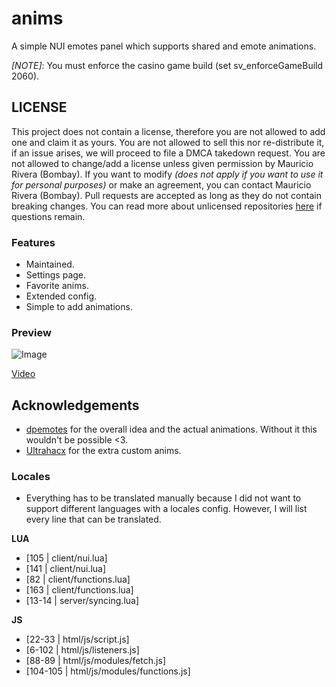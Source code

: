 # anims
A simple NUI emotes panel which supports shared and emote animations.

*[NOTE]*: You must enforce the casino game build (set sv_enforceGameBuild 2060).

## LICENSE
This project does not contain a license, therefore you are not allowed to add one and claim it as yours. You are not allowed to sell this nor re-distribute it, if an issue arises, we will proceed to file a DMCA takedown request. You are not allowed to change/add a license unless given permission by Mauricio Rivera (Bombay). If you want to modify _(does not apply if you want to use it for personal purposes)_ or make an agreement, you can contact Mauricio Rivera (Bombay). Pull requests are accepted as long as they do not contain breaking changes. You can read more about unlicensed repositories [here](https://opensource.stackexchange.com/questions/1720/what-can-i-assume-if-a-publicly-published-project-has-no-license) if questions remain.

### Features
- Maintained.
- Settings page.
- Favorite anims.
- Extended config.
- Simple to add animations.

### Preview
![Image](https://i.imgur.com/rZdEX9C.png)

[Video](https://youtu.be/Gvf9gW8KUdg)


## Acknowledgements
- [dpemotes](https://github.com/andristum/dpemotes) for the overall idea and the actual animations. Without it this wouldn't be possible <3.
- [Ultrahacx](https://github.com/ultrahacx) for the extra custom anims.

### Locales
- Everything has to be translated manually because I did not want to support different languages with a locales config. However, I will list every line that can be translated.

**LUA**
- [105 | client/nui.lua]
- [141 | client/nui.lua]
- [82 | client/functions.lua]
- [163 | client/functions.lua]
- [13-14 | server/syncing.lua]

**JS**
- [22-33 | html/js/script.js]
- [6-102 | html/js/listeners.js]
- [88-89 | html/js/modules/fetch.js]
- [104-105 | html/js/modules/functions.js]
